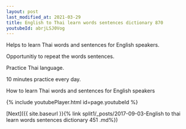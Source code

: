 ```yaml
---
layout: post
last_modified_at: 2021-03-29
title: English to Thai learn words sentences dictionary 870 
youtubeId: abrjLSJ0Vog
---
```

 
 
Helps to learn Thai words and sentences for English speakers.

Opportunitiy to repeat the words sentences. 

Practice Thai language. 
 
10 minutes practice every day. 
 
How to learn Thai words and sentences for English speakers 
 
{% include youtubePlayer.html id=page.youtubeId %}
 
 
[Next]({{ site.baseurl }}{% link  split1/_posts/2017-09-03-English to thai learn words sentences dictionary 451 .md%})
 
